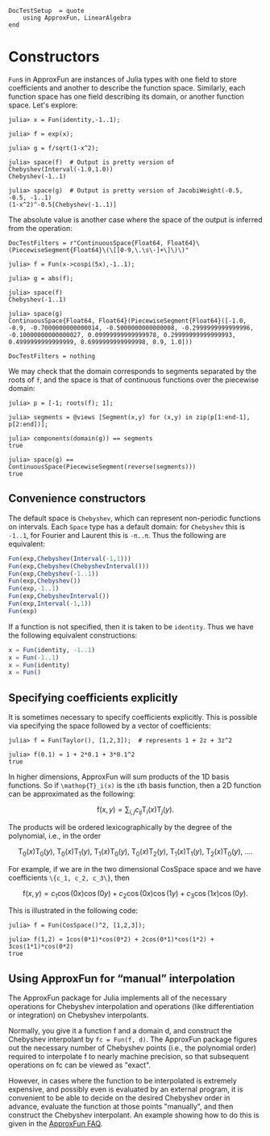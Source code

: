 ```@meta
DocTestSetup  = quote
    using ApproxFun, LinearAlgebra
end
```

# Constructors

`Fun`s in ApproxFun are instances of Julia types with one field to store coefficients and another to describe the function space. Similarly, each function space has one field describing its domain, or another function space. Let's explore:

```jldoctest
julia> x = Fun(identity,-1..1);

julia> f = exp(x);

julia> g = f/sqrt(1-x^2);

julia> space(f)  # Output is pretty version of Chebyshev(Interval(-1.0,1.0))
Chebyshev(-1..1)

julia> space(g)  # Output is pretty version of JacobiWeight(-0.5, -0.5, -1..1)
(1-x^2)^-0.5[Chebyshev(-1..1)]
```

The absolute value is another case where the space of the output is inferred from the operation:

```@meta
DocTestFilters = r"ContinuousSpace{Float64, Float64}\(PiecewiseSegment{Float64}\(\[[0-9,\.\s\-]+\]\)\)"
```
```jldoctest abs_space
julia> f = Fun(x->cospi(5x),-1..1);

julia> g = abs(f);

julia> space(f)
Chebyshev(-1..1)

julia> space(g)
ContinuousSpace{Float64, Float64}(PiecewiseSegment{Float64}([-1.0, -0.9, -0.7000000000000014, -0.5000000000000008, -0.2999999999999996, -0.10000000000000027, 0.09999999999999978, 0.29999999999999993, 0.4999999999999999, 0.6999999999999998, 0.9, 1.0]))
```
```@meta
DocTestFilters = nothing
```
We may check that the domain corresponds to segments separated by the roots of `f`, and the space is
that of continuous functions over the piecewise domain:
```jldoctest abs_space
julia> p = [-1; roots(f); 1];

julia> segments = @views [Segment(x,y) for (x,y) in zip(p[1:end-1], p[2:end])];

julia> components(domain(g)) == segments
true

julia> space(g) == ContinuousSpace(PiecewiseSegment(reverse(segments)))
true
```

## Convenience constructors

The default space is `Chebyshev`, which can represent non-periodic functions on intervals.  Each `Space` type has a default domain: for `Chebyshev` this is `-1..1`, for Fourier and Laurent this is `-π..π`.  Thus the following are equivalent:

```julia
Fun(exp,Chebyshev(Interval(-1,1)))
Fun(exp,Chebyshev(ChebyshevInterval()))
Fun(exp,Chebyshev(-1..1))
Fun(exp,Chebyshev())
Fun(exp,-1..1)
Fun(exp,ChebyshevInterval())
Fun(exp,Interval(-1,1))
Fun(exp)
```

If a function is not specified, then it is taken to be `identity`.  Thus we have the following equivalent constructions:

```julia
x = Fun(identity, -1..1)
x = Fun(-1..1)
x = Fun(identity)
x = Fun()
```

## Specifying coefficients explicitly

It is sometimes necessary to specify coefficients explicitly.  This is possible via specifying the space followed by a vector of coefficients:

```jldoctest
julia> f = Fun(Taylor(), [1,2,3]);  # represents 1 + 2z + 3z^2

julia> f(0.1) ≈ 1 + 2*0.1 + 3*0.1^2
true
```

In higher dimensions, ApproxFun will sum products of the 1D basis functions. So if ``\mathop{T}_i(x)`` is the ``i``th basis function, then a 2D function can be approximated as the following:

```math
\mathop{f}(x,y) = \sum_{i,j} c_{ij} \mathop{T}_i(x) \mathop{T}_j(y).
```

The products will be ordered lexicographically by the degree of the polynomial, i.e., in the order

```math
\mathop{T}_0(x) \mathop{T}_0(y),\ \mathop{T}_0(x) \mathop{T}_1(y),\ \mathop{T}_1(x) \mathop{T}_0(y),\ \mathop{T}_0(x) \mathop{T}_2(y),\ \mathop{T}_1(x) \mathop{T}_1(y),\ \mathop{T}_2(x) \mathop{T}_0(y),\ ….
```

For example, if we are in the two dimensional CosSpace space and we have coefficients ``\{c_1, c_2, c_3\}``, then

```math
\mathop{f}(x, y) = c_1 \cos(0 x) \cos(0 y) + c_2 \cos(0 x) \cos(1 y) + c_3 \cos(1 x) \cos(0 y).
```

This is illustrated in the following code:

```jldoctest
julia> f = Fun(CosSpace()^2, [1,2,3]);

julia> f(1,2) ≈ 1cos(0*1)*cos(0*2) + 2cos(0*1)*cos(1*2) + 3cos(1*1)*cos(0*2)
true
```

## Using ApproxFun for “manual” interpolation

The ApproxFun package for Julia implements all of the necessary operations for Chebyshev interpolation and operations (like differentiation or integration) on Chebyshev interpolants.

Normally, you give it a function f and a domain d, and construct the Chebyshev interpolant by `fc = Fun(f, d)`. The ApproxFun package figures out the necessary number of Chebyshev points (i.e., the polynomial order) required to interpolate f to nearly machine precision, so that subsequent operations on fc can be viewed as "exact".

However, in cases where the function to be interpolated is extremely expensive, and possibly even is evaluated by an external program, it is convenient to be able to decide on the desired Chebyshev order in advance, evaluate the function at those points "manually", and then construct the Chebyshev interpolant. An example showing how to do this is given in the [ApproxFun FAQ](../faq.md).
